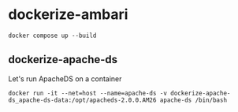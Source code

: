 # dockerize-ambari

```
docker compose up --build
```

## dockerize-apache-ds
Let's run ApacheDS on a container


```
docker run -it --net=host --name=apache-ds -v dockerize-apache-ds_apache-ds-data:/opt/apacheds-2.0.0.AM26 apache-ds /bin/bash
```
